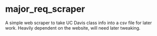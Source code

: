 # major_req_scraper
A simple web scraper to take UC Davis class info into a csv file for later work. Heavily dependent on the website, will need later tweaking. 
